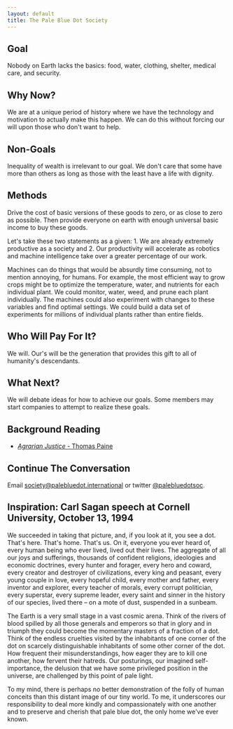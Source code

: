 ```yaml
---
layout: default
title: The Pale Blue Dot Society
---
```


## Goal

Nobody on Earth lacks the basics: food, water, clothing, shelter,
medical care, and security.

## Why Now?

We are at a unique period of history where we have the technology and
motivation to actually make this happen. We can do this without
forcing our will upon those who don't want to help.

## Non-Goals

Inequality of wealth is
irrelevant to our goal. We don't care that some have more than
others as long as those with the least have a life with dignity.

## Methods

Drive the cost of basic versions of these goods to zero, or as close
to zero as possible. Then provide everyone on earth with enough
universal basic income to buy these goods.

Let's take these two statements as a given: 1. We are already
extremely productive as a society and 2. Our productivity will
accelerate as robotics and machine intelligence take over a greater
percentage of our work.

Machines can do things that would be absurdly time consuming, not to
mention annoying, for humans. For example, the most efficient way to
grow crops might be to optimize the temperature, water, and nutrients
for each individual plant. We could monitor, water, weed, and prune
each plant individually. The machines could also experiment with
changes to these variables and find optimal settings. We could build a
data set of experiments for millions of individual plants rather than
entire fields.

## Who Will Pay For It?

We will. Our's will be the generation that provides this gift to all
of humanity's descendants.

## What Next?

We will debate ideas for
how to achieve our goals. Some members may start companies to
attempt to realize these goals.

## Background Reading

* [*Agrarian Justice* - Thomas Paine](paine.agrarian-justice.html)

## Continue The Conversation

Email [society@palebluedot.international](mailto:society@palebluedot.international)
or twitter [@palebluedotsoc](https://twitter.com/palebluedotsoc).

## Inspiration: Carl Sagan speech at Cornell University, October 13, 1994

We succeeded in taking that picture, and, if you look at it,
you see a dot. That's here. That's home. That's us. On it,
everyone you ever heard of, every human being who ever lived,
lived out their lives. The aggregate of all our joys and
sufferings, thousands of confident religions, ideologies and
economic doctrines, every hunter and forager, every hero and
coward, every creator and destroyer of civilizations, every king
and peasant, every young couple in love, every hopeful child,
every mother and father, every inventor and explorer, every
teacher of morals, every corrupt politician, every superstar,
every supreme leader, every saint and sinner in the history of our
species, lived there – on a mote of dust, suspended in a
sunbeam.

The Earth is a very small stage in a vast cosmic arena. Think of
the rivers of blood spilled by all those generals and emperors so that
in glory and in triumph they could become the momentary masters of a
fraction of a dot. Think of the endless cruelties visited by the
inhabitants of one corner of the dot on scarcely distinguishable
inhabitants of some other corner of the dot. How frequent their
misunderstandings, how eager they are to kill one another, how fervent
their hatreds. Our posturings, our imagined self-importance, the
delusion that we have some privileged position in the universe, are
challenged by this point of pale light.

To my mind, there is perhaps no better demonstration of the
folly of human conceits than this distant image of our tiny
world. To me, it underscores our responsibility to deal more
kindly and compassionately with one another and to preserve and
cherish that pale blue dot, the only home we've ever known.


